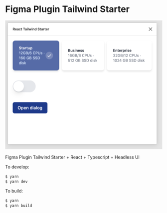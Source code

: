 # Figma Plugin Tailwind Starter

![screen](screen.png)

Figma Plugin Tailwind Starter + React + Typescript + Headless UI

To develop:

    $ yarn
    $ yarn dev

To build:

    $ yarn
    $ yarn build
